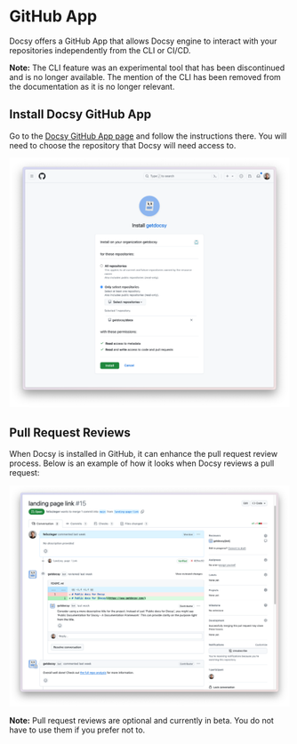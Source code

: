 # GitHub App

Docsy offers a GitHub App that allows Docsy engine to interact with your repositories independently from the CLI or CI/CD.

**Note:** The CLI feature was an experimental tool that has been discontinued and is no longer available. The mention of the CLI has been removed from the documentation as it is no longer relevant.

## Install Docsy GitHub App

Go to the [Docsy GitHub App page](https://github.com/apps/getdocsy) and follow the instructions there. You will need to choose the repository that Docsy will need access to.

![Install GitHub App](install-github-app.png)

## Pull Request Reviews

When Docsy is installed in GitHub, it can enhance the pull request review process. Below is an example of how it looks when Docsy reviews a pull request:

![Pull Request Review Example](pull-request-reviews.png)

**Note:** Pull request reviews are optional and currently in beta. You do not have to use them if you prefer not to.